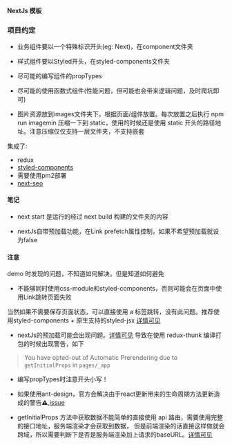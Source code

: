 #### NextJs 模板

### 项目约定

- 业务组件要以一个特殊标识开头(eg: Next)，在component文件夹

- 样式组件要以Styled开头，在styled-components文件夹

- 尽可能的编写组件的propTypes

- 尽可能的使用函数式组件(性能问题，但可能也会带来逻辑问题，及时爬坑即可)

- 图片资源放到images文件夹下，根据页面/组件放置。每次放置之后执行 npm run imagemin 压缩一下到 static，使用的时候还是使用 static 开头的路径地址。注意压缩仅仅支持一层文件夹，不支持嵌套

集成了:

- redux
- [styled-components](https://github.com/styled-components/styled-components)
- 需要使用pm2部署
- [next-seo](https://github.com/garmeeh/next-seo#title-template)

#### 笔记

- next start 是运行的经过 next build 构建的文件夹的内容

- nextJs自带预加载功能，在Link prefetch属性控制，如果不希望预加载就设为false

#### 注意

demo 时发现的问题，不知道如何解决，但是知道如何避免

- 不能够同时使用css-module和styled-components，否则可能会在页面中使用Link跳转页面失败

当然如果不需要保存页面状态，可以直接使用 a 标签跳转，没有此问题。推荐使用styled-components + 原生支持的styled-jsx
[详情可见](https://github.com/zeiit/next-plugns/issues/282#issuecomment-523696006)

- nextJs的预加载可能会出现问题。[详情可见](https://github.com/zeit/next.js/issues/7939#issuecomment-511019282)
导致在使用 redux-thunk 编译打包的时候出现警告，如下

 > You have opted-out of Automatic Prerendering due to `getInitialProps` in `pages/_app`

- 编写propTypes时注意开头小写！

- 如果使用ant-design，官方会解决由于react更新带来的生命周期方法更新造成的警告⚠,[issue](https://github.com/ant-design/ant-design/issues/9792) ️

- getInitialProps 方法中获取数据不能简单的直接使用 api 路由，需要使用完整的接口地址，服务端渲染才会获取到数据，  但是前端渲染的话直接这样做就会跨域，所以需要判断下是否是服务端渲染加上请求的baseURL。[详情可见](https://github.com/zeit/next.js/issues/5009)
